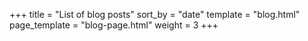 +++
title = "List of blog posts"
sort_by = "date"
template = "blog.html"
page_template = "blog-page.html"
weight = 3
+++